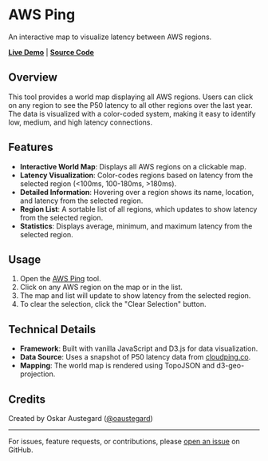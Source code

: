 # AWS Ping

An interactive map to visualize latency between AWS regions.

**[Live Demo](https://austegard.com/web-utilities/aws-ping.html)** | **[Source Code](https://github.com/oaustegard/oaustegard.github.io/blob/main/web-utilities/aws-ping.html)**

## Overview

This tool provides a world map displaying all AWS regions. Users can click on any region to see the P50 latency to all other regions over the last year. The data is visualized with a color-coded system, making it easy to identify low, medium, and high latency connections.

## Features

-   **Interactive World Map**: Displays all AWS regions on a clickable map.
-   **Latency Visualization**: Color-codes regions based on latency from the selected region (<100ms, 100-180ms, >180ms).
-   **Detailed Information**: Hovering over a region shows its name, location, and latency from the selected region.
-   **Region List**: A sortable list of all regions, which updates to show latency from the selected region.
-   **Statistics**: Displays average, minimum, and maximum latency from the selected region.

## Usage

1.  Open the [AWS Ping](https://austegard.com/web-utilities/aws-ping.html) tool.
2.  Click on any AWS region on the map or in the list.
3.  The map and list will update to show latency from the selected region.
4.  To clear the selection, click the "Clear Selection" button.

## Technical Details

-   **Framework**: Built with vanilla JavaScript and D3.js for data visualization.
-   **Data Source**: Uses a snapshot of P50 latency data from [cloudping.co](https://www.cloudping.co/api/latencies?percentile=p_50&timeframe=1Y).
-   **Mapping**: The world map is rendered using TopoJSON and d3-geo-projection.

## Credits

Created by Oskar Austegard ([@oaustegard](https://github.com/oaustegard))

---

For issues, feature requests, or contributions, please [open an issue](https://github.com/oaustegard/oaustegard.github.io/issues) on GitHub.